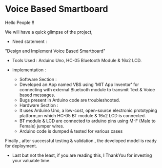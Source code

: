 # Voice Based Smartboard

Hello People !!

We will have a quick glimpse of the project,

- Need statement :

"Design and Implement Voice Based Smartboard"


- Tools Used : Arduino Uno, HC-05 Bluetooth Module & 16x2 LCD. 
- Implementation :

  * Software Section :
  - Developed an App named VBS using 'MIT App Inventor' for connecting with external Bluetooth module to transmit Text & Voice based messages.
  - Bugs present in Arduino code are troubleshooted.   


  * Hardware Section :

  - It uses Arduino Uno, a low-cost, open-source electronic prototyping platform,on which HC-05 BT module & 16x2 LCD is connected.
  - BT module & LCD are connected to arduino pins using M-F (Male to Female) jumper wires.
  - Arduino code is dumped & tested for various cases

Finally , after successful testing & validation , the developed model is ready for deployment.


- Last but not the least, if you are reading this, I ThankYou for investing your valuable time.
